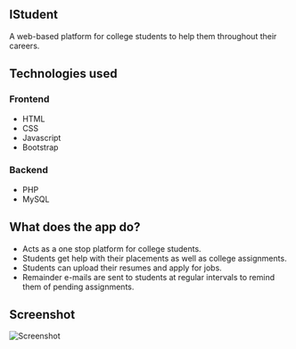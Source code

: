 ## IStudent
A web-based platform for college students to help them throughout their careers. 

## Technologies used
### Frontend
  - HTML
  - CSS
  - Javascript
  - Bootstrap
### Backend
  - PHP
  - MySQL
  
## What does the app do?
  - Acts as a one stop platform for college students.
  - Students get help with their placements as well as college assignments.
  - Students can upload their resumes and apply for jobs.
  - Remainder e-mails are sent to students at regular intervals to remind them of pending assignments.
  
## Screenshot
![Screenshot](https://user-images.githubusercontent.com/80754608/122180798-6471ba80-cea6-11eb-9fe2-e1a82777ab05.png)
